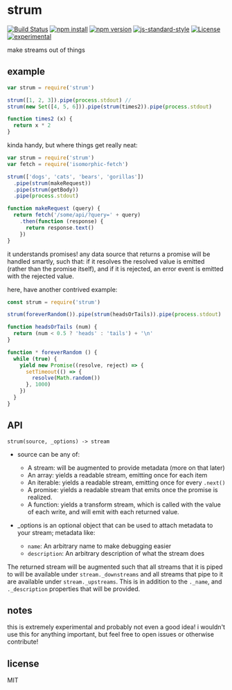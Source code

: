 # strum

[![Build Status](http://img.shields.io/travis/jarofghosts/strum.svg?style=flat-square)](https://travis-ci.org/jarofghosts/strum)
[![npm install](http://img.shields.io/npm/dm/strum.svg?style=flat-square)](https://www.npmjs.org/package/strum)
[![npm version](https://img.shields.io/npm/v/strum.svg?style=flat-square)](https://www.npmjs.org/package/strum)
[![js-standard-style](https://img.shields.io/badge/code%20style-standard-brightgreen.svg?style=flat-square)](https://github.com/feross/standard)
[![License](https://img.shields.io/npm/l/strum.svg?style=flat-square)](https://github.com/jarofghosts/strum/blob/master/LICENSE)
[![experimental](http://badges.github.io/stability-badges/dist/experimental.svg)](http://github.com/badges/stability-badges)

make streams out of things

## example

```javascript
var strum = require('strum')

strum([1, 2, 3]).pipe(process.stdout) //
strum(new Set([4, 5, 6])).pipe(strum(times2)).pipe(process.stdout)

function times2 (x) {
  return x * 2
}
```

kinda handy, but where things get really neat:

```javascript
var strum = require('strum')
var fetch = require('isomorphic-fetch')

strum(['dogs', 'cats', 'bears', 'gorillas'])
  .pipe(strum(makeRequest))
  .pipe(strum(getBody))
  .pipe(process.stdout)

function makeRequest (query) {
  return fetch('/some/api/?query=' + query)
    .then(function (response) {
      return response.text()
    })
}
```

it understands promises! any data source that returns a promise will be
handled smartly, such that: if it resolves the resolved value is emitted
(rather than the promise itself), and if it is rejected, an error event is
emitted with the rejected value.

here, have another contrived example:

```javascript
const strum = require('strum')

strum(foreverRandom()).pipe(strum(headsOrTails)).pipe(process.stdout)

function headsOrTails (num) {
  return (num < 0.5 ? 'heads' : 'tails') + '\n'
}

function * foreverRandom () {
  while (true) {
    yield new Promise((resolve, reject) => {
      setTimeout(() => {
        resolve(Math.random())
      }, 1000)
    })
  }
}
```

## API

`strum(source, _options) -> stream`

* source can be any of:
  - A stream: will be augmented to provide metadata (more on that later)
  - An array: yields a readable stream, emitting once for each item
  - An iterable: yields a readable stream, emitting once for every `.next()`
  - A promise: yields a readable stream that emits once the promise is realized.
  - A function: yields a transform stream, which is called with the value of
    each write, and will emit with each returned value.

* _options is an optional object that can be used to attach metadata to your
  stream; metadata like:
  - `name`: An arbitrary name to make debugging easier
  - `description`: An arbitrary description of what the stream does

The returned stream will be augmented such that all streams that it is piped to
will be available under `stream._downstreams` and all streams that pipe to it
are available under `stream._upstreams`. This is in addition to the `._name`,
and `._description` properties that will be provided.

## notes

this is extremely experimental and probably not even a good idea! i wouldn't
use this for anything important, but feel free to open issues or otherwise
contribute!

## license

MIT
